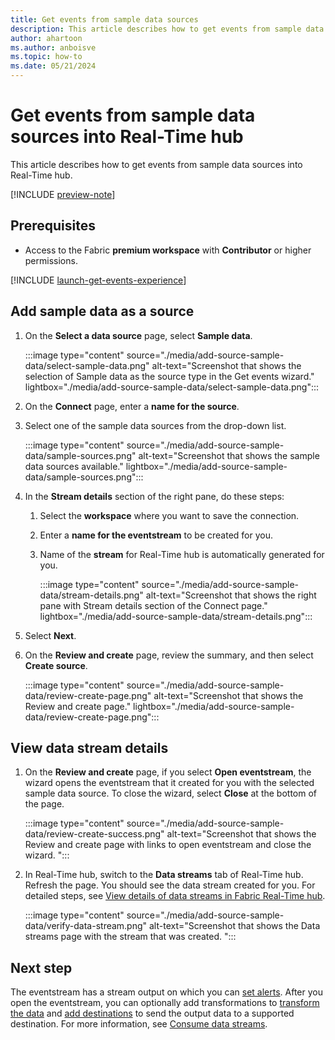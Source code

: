 ```yaml
---
title: Get events from sample data sources
description: This article describes how to get events from sample data sources.
author: ahartoon
ms.author: anboisve
ms.topic: how-to
ms.date: 05/21/2024
---
```


# Get events from sample data sources into Real-Time hub
This article describes how to get events from sample data sources into Real-Time hub. 

[!INCLUDE [preview-note](./includes/preview-note.md)]

## Prerequisites

- Access to the Fabric **premium workspace** with **Contributor** or higher permissions.

[!INCLUDE [launch-get-events-experience](./includes/launch-get-events-experience.md)]

## Add sample data as a source

1. On the **Select a data source** page, select **Sample data**. 

    :::image type="content" source="./media/add-source-sample-data/select-sample-data.png" alt-text="Screenshot that shows the selection of Sample data as the source type in the Get events wizard." lightbox="./media/add-source-sample-data/select-sample-data.png":::
1. On the **Connect** page, enter a **name for the source**.
1. Select one of the sample data sources from the drop-down list. 

    :::image type="content" source="./media/add-source-sample-data/sample-sources.png" alt-text="Screenshot that shows the sample data sources available." lightbox="./media/add-source-sample-data/sample-sources.png":::     
1. In the **Stream details** section of the right pane, do these steps:
    1. Select the **workspace** where you want to save the connection.
    1. Enter a **name for the eventstream** to be created for you.
    1. Name of the **stream** for Real-Time hub is automatically generated for you. 

        :::image type="content" source="./media/add-source-sample-data/stream-details.png" alt-text="Screenshot that shows the right pane with Stream details section of the Connect page." lightbox="./media/add-source-sample-data/stream-details.png":::                
1. Select **Next**. 
1. On the **Review and create** page, review the summary, and then select **Create source**.

    :::image type="content" source="./media/add-source-sample-data/review-create-page.png" alt-text="Screenshot that shows the Review and create page." lightbox="./media/add-source-sample-data/review-create-page.png":::                
 

## View data stream details

1. On the **Review and create** page, if you select **Open eventstream**, the wizard opens the eventstream that it created for you with the selected sample data source. To close the wizard, select **Close** at the bottom of the page. 

    :::image type="content" source="./media/add-source-sample-data/review-create-success.png" alt-text="Screenshot that shows the Review and create page with links to open eventstream and close the wizard. ":::                
1. In Real-Time hub, switch to the **Data streams** tab of Real-Time hub. Refresh the page. You should see the data stream created for you. For detailed steps, see [View details of data streams in Fabric Real-Time hub](view-data-stream-details.md).
 
    :::image type="content" source="./media/add-source-sample-data/verify-data-stream.png" alt-text="Screenshot that shows the Data streams page with the stream that was created. ":::                



## Next step
The eventstream has a stream output on which you can [set alerts](set-alerts-data-streams.md). After you open the eventstream, you can optionally add transformations to [transform the data](../real-time-intelligence/event-streams/route-events-based-on-content.md?branch=release-build-fabric#supported-operations) and [add destinations](../real-time-intelligence/event-streams/add-manage-eventstream-destinations.md) to send the output data to a supported destination. For more information, see [Consume data streams](consume-data-streams.md).


